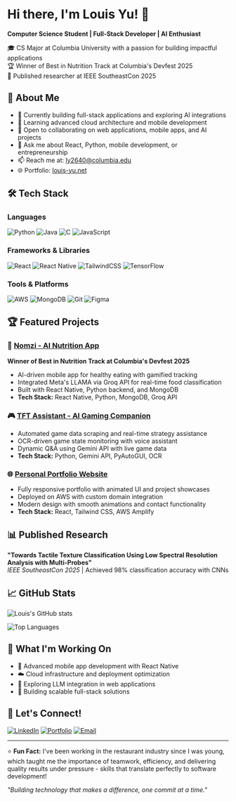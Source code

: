# Hi there, I'm Louis Yu! 👋

**Computer Science Student | Full-Stack Developer | AI Enthusiast**

🎓 CS Major at Columbia University with a passion for building impactful applications  
🏆 Winner of Best in Nutrition Track at Columbia's Devfest 2025  
🔬 Published researcher at IEEE SoutheastCon 2025

## 🚀 About Me

- 🔭 Currently building full-stack applications and exploring AI integrations
- 🌱 Learning advanced cloud architecture and mobile development
- 👯 Open to collaborating on web applications, mobile apps, and AI projects
- 💬 Ask me about React, Python, mobile development, or entrepreneurship
- 📫 Reach me at: ly2640@columbia.edu
- 🌐 Portfolio: [louis-yu.net](https://louis-yu.net)

## 🛠️ Tech Stack

### Languages
![Python](https://img.shields.io/badge/Python-3776AB?style=for-the-badge&logo=python&logoColor=white)
![Java](https://img.shields.io/badge/Java-ED8B00?style=for-the-badge&logo=openjdk&logoColor=white)
![C](https://img.shields.io/badge/C-00599C?style=for-the-badge&logo=c&logoColor=white)
![JavaScript](https://img.shields.io/badge/JavaScript-F7DF1E?style=for-the-badge&logo=javascript&logoColor=black)

### Frameworks & Libraries
![React](https://img.shields.io/badge/React-20232A?style=for-the-badge&logo=react&logoColor=61DAFB)
![React Native](https://img.shields.io/badge/React_Native-20232A?style=for-the-badge&logo=react&logoColor=61DAFB)
![TailwindCSS](https://img.shields.io/badge/Tailwind_CSS-38B2AC?style=for-the-badge&logo=tailwind-css&logoColor=white)
![TensorFlow](https://img.shields.io/badge/TensorFlow-FF6F00?style=for-the-badge&logo=tensorflow&logoColor=white)

### Tools & Platforms
![AWS](https://img.shields.io/badge/Amazon_AWS-232F3E?style=for-the-badge&logo=amazon-aws&logoColor=white)
![MongoDB](https://img.shields.io/badge/MongoDB-4EA94B?style=for-the-badge&logo=mongodb&logoColor=white)
![Git](https://img.shields.io/badge/Git-F05032?style=for-the-badge&logo=git&logoColor=white)
![Figma](https://img.shields.io/badge/Figma-F24E1E?style=for-the-badge&logo=figma&logoColor=white)

## 🏆 Featured Projects

### 🍎 [Nomzi - AI Nutrition App](https://github.com/LouisY06/nomzi)
**Winner of Best in Nutrition Track at Columbia's Devfest 2025**
- AI-driven mobile app for healthy eating with gamified tracking
- Integrated Meta's LLAMA via Groq API for real-time food classification
- Built with React Native, Python backend, and MongoDB
- **Tech Stack:** React Native, Python, MongoDB, Groq API

### 🎮 [TFT Assistant - AI Gaming Companion](https://github.com/LouisY06/tft-assistant)
- Automated game data scraping and real-time strategy assistance
- OCR-driven game state monitoring with voice assistant
- Dynamic Q&A using Gemini API with live game data
- **Tech Stack:** Python, Gemini API, PyAutoGUI, OCR

### 🌐 [Personal Portfolio Website](https://louis-yu.net)
- Fully responsive portfolio with animated UI and project showcases
- Deployed on AWS with custom domain integration
- Modern design with smooth animations and contact functionality
- **Tech Stack:** React, Tailwind CSS, AWS Amplify

## 📊 Published Research

**"Towards Tactile Texture Classification Using Low Spectral Resolution Analysis with Multi-Probes"**  
*IEEE SoutheastCon 2025* | Achieved 98% classification accuracy with CNNs

## 📈 GitHub Stats

![Louis's GitHub stats](https://github-readme-stats.vercel.app/api?username=LouisY06&show_icons=true&theme=dark&count_private=true)

![Top Languages](https://github-readme-stats.vercel.app/api/top-langs/?username=LouisY06&layout=compact&theme=dark)

## 🎯 What I'm Working On

- 📱 Advanced mobile app development with React Native
- ☁️ Cloud infrastructure and deployment optimization
- 🤖 Exploring LLM integration in web applications
- 🚀 Building scalable full-stack solutions

## 🤝 Let's Connect!

[![LinkedIn](https://img.shields.io/badge/LinkedIn-0077B5?style=for-the-badge&logo=linkedin&logoColor=white)](https://linkedin.com/in/louis-yu0612/)
[![Portfolio](https://img.shields.io/badge/Portfolio-000000?style=for-the-badge&logo=About.me&logoColor=white)](https://louis-yu.net)
[![Email](https://img.shields.io/badge/Email-D14836?style=for-the-badge&logo=gmail&logoColor=white)](mailto:ly2640@columbia.edu)

---

⭐ **Fun Fact:** I've been working in the restaurant industry since I was young, which taught me the importance of teamwork, efficiency, and delivering quality results under pressure - skills that translate perfectly to software development!

*"Building technology that makes a difference, one commit at a time."*
